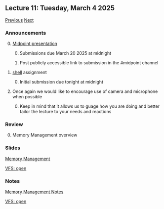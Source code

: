 ## Lecture 11: Tuesday, March 4 2025

[Previous](/course/spring2025-utsa/lectures/L10) [Next](/course/spring2025-utsa/lectures/L12)

### Announcements

0. [Midpoint presentation](/course/spring2025-utsa/assignments/midpoint)

    0. Submissions due March 20 2025 at midnight

    0. Post publicly accessible link to submission in the #midpoint channel

0. [shell](/course/spring2025-utsa/assignments/shell) assignment

    0. Initial submission due tonight at midnight

0. Once again we would like to encourage use of camera and microphone when possible

    0. Keep in mind that it allows us to guage how you are doing and better tailor the lecture to your needs and reactions

### Review

0. Memory Management overview

### Slides

[Memory Management](/slides/mmu.html)

[VFS: open](/slides/open.html)

### Notes

[Memory Management Notes](mmu.md)

[VFS: open](/course/spring2025-utsa/lectures/open)

